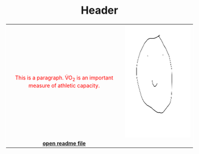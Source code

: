 <!DOCTYPE html>
<html>
	<title>Brandon Wenaas - Sample Web Page</title>
<style>
table {
	border: 1px solid white;
	border-collapse: collapse;
}
</style>
<body>

<h1 style="text-align: center;">Header</h1>

<table style="text-align: center;">
	<tr>
		<td>
			<span style="color:red">
				<p style="text-align: center;" title="Tooltip">This is a paragraph. V̇O<sub>2</sub> is an important measure of athletic capacity.</p>
			</span>
		</td>
		<td>
			<img src="sitesubfolder/Smile.png" width="300" height="300">
		</td>
	</tr>
	<tr>
		<td>
			<a style="font-weight:bold" href="sitesubfolder/readme.md" target="_blank">open readme file</a>
		</td>
	</tr>
</table>

</body>
</html>
